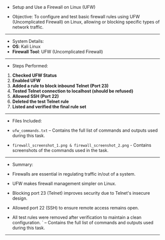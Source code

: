 - Setup and Use a Firewall on Linux (UFW)

- Objective:
To configure and test basic firewall rules using UFW (Uncomplicated Firewall) on Linux, allowing or blocking specific types of network traffic.

---

- System Details:
- **OS**: Kali Linux
- **Firewall Tool**: UFW (Uncomplicated Firewall)

---
- Steps Performed:

1. **Checked UFW Status**
2. **Enabled UFW**
3. **Added a rule to block inbound Telnet (Port 23)**
4. **Tested Telnet connection to localhost (should be refused)**
5. **Allowed SSH (Port 22)**
6. **Deleted the test Telnet rule**
7. **Listed and verified the final rule set**

---

- Files Included:
  
- `ufw_commands.txt` – Contains the full list of commands and outputs used during this task.
- `firewall_screenshot_1.png & firewall_screenshot_2.png` - Contains screenshots of the commands used in the task.

---
- Summary:

- Firewalls are essential in regulating traffic in/out of a system.
- UFW makes firewall management simpler on Linux.
- Blocking port 23 (Telnet) improves security due to Telnet's insecure design.
- Allowed port 22 (SSH) to ensure remote access remains open.
- All test rules were removed after verification to maintain a clean configuration.
` – Contains the full list of commands and outputs used during this task.

---
